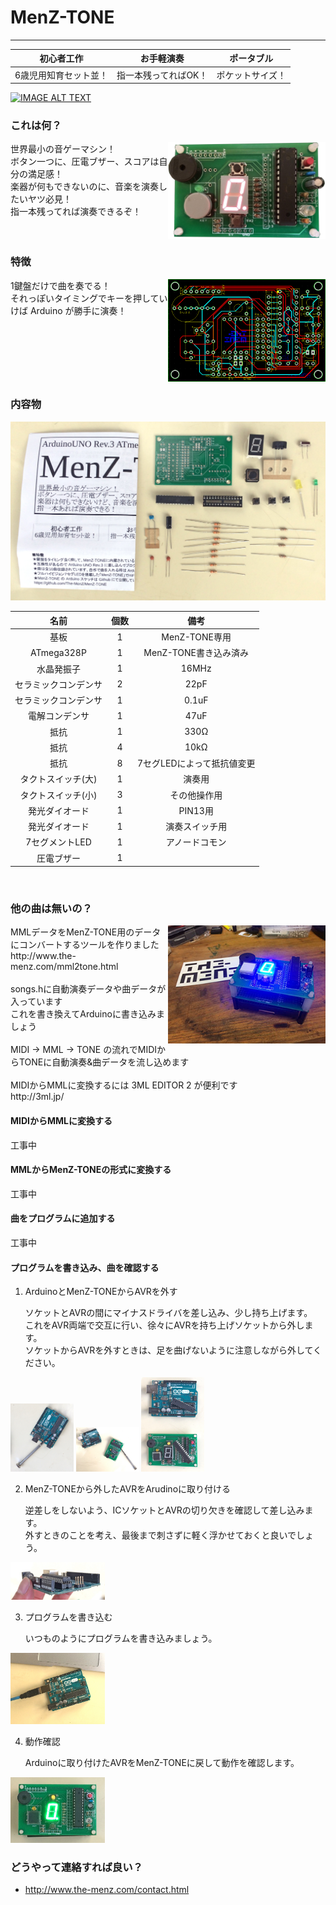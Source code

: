 # MenZ-TONE #
***

|初心者工作|お手軽演奏|ポータブル|
|:---:|:---:|:---:|
|6歳児用知育セット並！|指一本残ってればOK！|ポケットサイズ！|

[![IMAGE ALT TEXT](http://img.youtube.com/vi/f3aGDDzvwAQ/0.jpg)](http://www.youtube.com/watch?v=f3aGDDzvwAQ "Youtube video")

### これは何？ ###
<img src="https://raw.githubusercontent.com/The-MenZ/MenZ-TONE/master/photo/MenZ-TONE_real.jpg" width="50%" align="right" alt="MenZ-TONE実物">
世界最小の音ゲーマシン！<br>
ボタン一つに、圧電ブザー、スコアは自分の満足感！<br>
楽器が何もできないのに、音楽を演奏したいヤツ必見！<br>
指一本残ってれば演奏できるぞ！<br>

<br clear="all">

### 特徴 ###
<img src="https://raw.githubusercontent.com/The-MenZ/MenZ-TONE/master/photo/MenZ-TONE_circuit.png" width="50%" align="right" alt="MenZ-TONE回路図">
1鍵盤だけで曲を奏でる！<br>
それっぽいタイミングでキーを押していけば Arduino が勝手に演奏！<br>

<br clear="all">

### 内容物 ###
<img src="https://raw.githubusercontent.com/The-MenZ/MenZ-TONE/master/photo/MenZ-TONE_contents.JPG" alt="MenZ-TONE内容物">
<br>

|名前|個数|備考|
|:---:|:---:|:---:|
|基板|1|MenZ-TONE専用|
|ATmega328P|1|MenZ-TONE書き込み済み|
|水晶発振子|1|16MHz|
|セラミックコンデンサ|2|22pF|
|セラミックコンデンサ|1|0.1uF|
|電解コンデンサ|1|47uF|
|抵抗|1|330Ω|
|抵抗|4|10kΩ|
|抵抗|8|7セグLEDによって抵抗値変更|
|タクトスイッチ(大)|1|演奏用|
|タクトスイッチ(小)|3|その他操作用|
|発光ダイオード|1|PIN13用|
|発光ダイオード|1|演奏スイッチ用|
|7セグメントLED|1|アノードコモン|
|圧電ブザー|1||

<br clear="all">

### 他の曲は無いの？ ###
<img src="https://raw.githubusercontent.com/The-MenZ/MenZ-TONE/master/photo/MenZ-TONE_kit.jpg" width="50%" align="right" alt="MenZ-TONE回路図">
MMLデータをMenZ-TONE用のデータにコンバートするツールを作りました<br>
http://www.the-menz.com/mml2tone.html <br>
 <br>
songs.hに自動演奏データや曲データが入っています<br>
これを書き換えてArduinoに書き込みましょう<br>
 <br>
MIDI -> MML -> TONE の流れでMIDIからTONEに自動演奏&曲データを流し込めます<br>
 <br>
MIDIからMMLに変換するには 3ML EDITOR 2 が便利です<br>
http://3ml.jp/

<br clear="all">

#### MIDIからMMLに変換する ####
工事中

#### MMLからMenZ-TONEの形式に変換する ####
工事中

#### 曲をプログラムに追加する ####
工事中

#### プログラムを書き込み、曲を確認する ####

1. ArduinoとMenZ-TONEからAVRを外す

   ソケットとAVRの間にマイナスドライバを差し込み、少し持ち上げます。<br>
   これをAVR両端で交互に行い、徐々にAVRを持ち上げソケットから外します。<br>
   ソケットからAVRを外すときは、足を曲げないように注意しながら外してください。<br>

<img src="https://raw.githubusercontent.com/The-MenZ/MenZ-TONE/master/photo/MenZ-TONE_remove1.JPG" width="20%">
<img src="https://raw.githubusercontent.com/The-MenZ/MenZ-TONE/master/photo/MenZ-TONE_remove2.JPG" width="20%">
<img src="https://raw.githubusercontent.com/The-MenZ/MenZ-TONE/master/photo/MenZ-TONE_remove3.JPG" width="20%">

2. MenZ-TONEから外したAVRをArudinoに取り付ける

   逆差しをしないよう、ICソケットとAVRの切り欠きを確認して差し込みます。<br>
   外すときのことを考え、最後まで刺さずに軽く浮かせておくと良いでしょう。<br>

<img src="https://raw.githubusercontent.com/The-MenZ/MenZ-TONE/master/photo/MenZ-TONE_attachavr.JPG" width="30%">

3. プログラムを書き込む

   いつものようにプログラムを書き込みましょう。

<img src="https://raw.githubusercontent.com/The-MenZ/MenZ-TONE/master/photo/MenZ-TONE_writecode.JPG" width="30%">

4. 動作確認

   Arduinoに取り付けたAVRをMenZ-TONEに戻して動作を確認します。

<img src="https://raw.githubusercontent.com/The-MenZ/MenZ-TONE/master/photo/MenZ-TONE_run.JPG" width="30%">

<br clear="all">

### どうやって連絡すれば良い？ ###

* http://www.the-menz.com/contact.html
